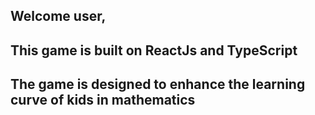 

## Welcome user, 

## This game is built on ReactJs and TypeScript 

## The game is designed to enhance the learning curve of kids in mathematics 

